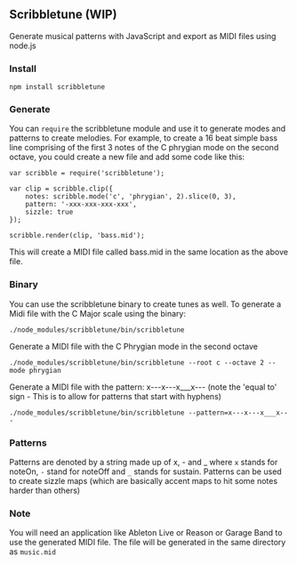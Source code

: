 Scribbletune (WIP)
------------------

Generate musical patterns with JavaScript and export as MIDI files using node.js

### Install

`npm install scribbletune`

### Generate

You can `require` the scribbletune module and use it to generate modes and patterns to create melodies. For example, to create a 16 beat simple bass line comprising of the first 3 notes of the C phrygian mode on the second octave, you could create a new file and add some code like this:

```
var scribble = require('scribbletune');

var clip = scribble.clip({
    notes: scribble.mode('c', 'phrygian', 2).slice(0, 3),
	pattern: '-xxx-xxx-xxx-xxx',
	sizzle: true
});

scribble.render(clip, 'bass.mid');
```
This will create a MIDI file called bass.mid in the same location as the above file.

### Binary

You can use the scribbletune binary to create tunes as well. To generate a Midi file with the C Major scale using the binary:

`./node_modules/scribbletune/bin/scribbletune`

Generate a MIDI file with the C Phrygian mode in the second octave

`./node_modules/scribbletune/bin/scribbletune --root c --octave 2 --mode phrygian`

Generate a MIDI file with the pattern: x---x---x___x--- (note the 'equal to' sign - This is to allow for patterns that start with hyphens)

`./node_modules/scribbletune/bin/scribbletune --pattern=x---x---x___x---`


### Patterns

Patterns are denoted by a string made up of x, - and \_ where `x` stands for noteOn, `-` stand for noteOff and `_` stands for sustain. Patterns can be used to create sizzle maps (which are basically accent maps to hit some notes harder than others)

### Note

You will need an application like Ableton Live or Reason or Garage Band to use the generated MIDI file. The file will be generated in the same directory as `music.mid`

